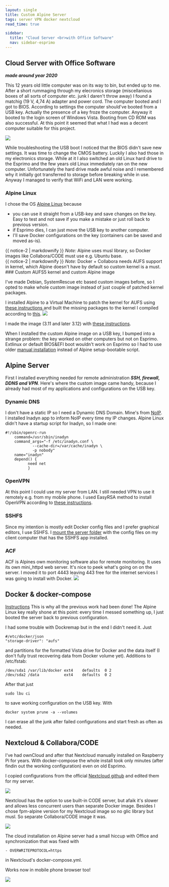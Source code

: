 ```yaml
---
layout: single
title: Custom Alpine Server
tags: server VPN docker nextcloud
read_time: true

sidebar:
  title: "Cloud Server <br>with Office Software"
  nav: sidebar-esprimo
---
```


## Cloud Server with Office Software

***made around year 2020***


This 12 years old little computer was on its way to bin, but ended up to me. After a short rummaging through my elecronics storage (miscellanious boxes of all sorts of computer etc. junk I daren't throw away) I found a matchig (19 V, 4,74 A) adapter and power cord. The computer booted and I got to BIOS. According to settings the computer should've booted from a USB key. Actually the presence of a key froze the computer. Anyway it booted to the login screen of Windows Vista. Booting from CD ROM was also successful. At this point it seemed that what I had was a decent computer suitable for this project.

![](/assets/images/esprimo/Esprimo.png)

While troubleshooting the USB boot I noticed that the BIOS didn't save new settings. It was time to change the CMOS battery. Luckily I also had those in my electronics storage. While at it I also switched an old Linux hard drive to the Esprimo and the few years old Linux immediately ran on the new computer. Unfortunately the hard drive made awful noise and I remembered why it initially got transferred to storage before breaking while in use. Anyway I managed to verify that WiFi and LAN were working.

### Alpine Linux

I chose the OS [Alpine Linux](https://alpinelinux.org/) because
 - you can use it straight from a USB-key and save changes on the key. Easy to test and not save if you make a mistake or just roll back to previous version.
 - if Esprimo dies, I can just move the USB key to another computer.
 - I'll save Docker configurations on the key (containers can be saved and moved as-is).

 <div class="notice--warning">{{ notice-2 | markdownify }}
 <em>Note:</em> Alpine uses musl library, so Docker images like Collabora/CODE must use e.g. Ubuntu base.</div>
 <div class="notice--warning">{{ notice-2 | markdownify }}
<em>Note:</em> Docker + Collabora needs AUFS support in kernel, which Alpine doesn't have by default so custom kernel is a must.
</div>
### Custom AUFS5 kernel and custom Alpine image

I've made Debian, SystemRescue etc based custom images before, so I opted to make whole custom image instead of just couple of patched kernel packages.

I installed Alpine to a Virtual Machine to patch the kernel for AUFS using [these instructions ](http://fxlv.github.io/aufs-kernel-howto/) and built the missing packages to the kernel I compiled according to [this](https://wiki.alpinelinux.org/wiki/Creating_an_Alpine_package). ![](/assets/images/esprimo/VM1.png)

I made the image (3.11 and later 3.12) with [these instructions](https://wiki.alpinelinux.org/wiki/How_to_make_a_custom_ISO_image_with_mkimage).

When I installed the custom Alpine image on a USB key, I bumped into a strange problem: the key worked on other computers but not on Esprimo. Extlinux or default BIOS&EFI boot wouldn't work on Esprimo so I had to use older [manual installation](https://wiki.alpinelinux.org/wiki/Create_a_Bootable_Device) instead of Alpine setup-bootable script.

## Alpine Server

First I installed everything needed for remote administration ***SSH, firewall, DDNS and VPN***. Here's where the custom image came handy, because I already had most of my applications and configurations on the USB key.

### Dynamic DNS
I don't have a static IP so I need a Dynamic DNS Domain. Mine's from [NoIP](https://www.noip.com/). I installed Inadyn app to inform NoIP every time my IP changes. Alpine Linux didn't have a startup script for Inadyn, so I made one:
```shell
#!/sbin/openrc-run
    command=/usr/sbin/inadyn
    command_args="-f /etc/inadyn.conf \
            --cache-dir=/var/cache/inadyn \
            -p nobody"
    name="inadyn"
    depend() {
          need net
          }
```
### OpenVPN
At this point I could use my server from LAN. I still needed VPN to use it remotely e.g. from my mobile phone. I used EasyRSA method to install OpenVPN according to [these instructions](https://www.howtoforge.com/tutorial/how-to-install-openvpn-server-and-client-with-easy-rsa-3-on-centos-8/).

### SSHFS

Since my intention is mostly edit Docker config files and I prefer graphical editors, I use SSHFS. I [mount the server folder](https://www.digitalocean.com/community/tutorials/how-to-use-sshfs-to-mount-remote-file-systems-over-ssh) with the config files on my client computer that has the SSHFS app installed.

### ACF
ACF is Alpines own monitoring software also for remote monitoring. It uses its own mini_httpd web server. It's nice to peek what's going on on the server. I moved it to port 4443 leaving 443 free for the internet services I was going to install with Docker.
![](/assets/images/esprimo/ACF.png)

## Docker & docker-compose

[Instructions](https://wiki.alpinelinux.org/wiki/Docker)
This is why all the previous work had been done!  The Alpine Linux key really shone at this point: every time I messed something up, I just booted the server back to previous configuration.

I had some trouble with Dockremap but in the end I didn't need it. Just

```shell
#/etc/docker/json
"storage-driver": "aufs"
```
and partitions for the formatted Vista drive for Docker and the data itself (I don't fully  trust recovering data from Docker volume yet). Additions to /etc/fstab:
```shell
/dev/sda1 /var/lib/docker ext4    defaults  0 2
/dev/sda2 /data           ext4    defaults  0 2
```
After that just
```shell
sudo lbu ci
```
to save working configuration on the USB key. With
```shell
docker system prune -a --volumes
```
I can erase all the junk after failed configurations and start fresh as often as needed.

## Nextcloud & Collabora/CODE
I've had ownCloud and after that Nextcloud manually installed on Raspberry Pi for years. With docker-compose the whole install took only minutes (after findin out the working configuration) even on old Esprimo.

I copied configurations from the official [Nextcloud github](https://github.com/nextcloud/docker/tree/master/.examples/docker-compose/with-nginx-proxy/postgres/fpm) and edited them for my server.

![](/assets/images/esprimo/Cloud.png)

Nextcloud has the option to use built-in CODE server, but afaik it's slower and allows less concurrent users than separate Docker image. Besides I chose fpm-alpine version for my Nextcloud image so no glic library but musl. So separate Collabora/CODE image it was.

![](/assets/images/esprimo/Writer.png)

The cloud installation on Alpine server had a small hiccup with Office and synchronization that was fixed with
```shell
- OVERWRITEPROTOCOL=https
```
in Nextcloud's docker-compose.yml.

Works now in mobile phone browser too!

![](/assets/images/esprimo/Mobimpress.jpeg)
